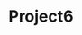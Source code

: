 # Project6


<blockquote class="imgur-embed-pub" lang="en" data-id="a/w3Ijq9A" data-context="false" ><a href="//imgur.com/a/w3Ijq9A"></a></blockquote><script async src="//s.imgur.com/min/embed.js" charset="utf-8"></script>

